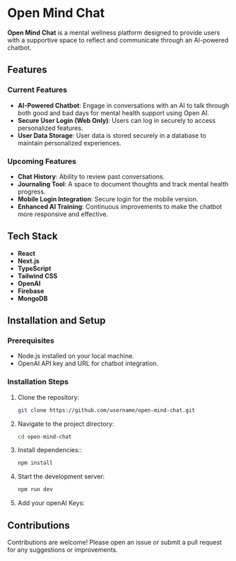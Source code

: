 # Open Mind Chat

**Open Mind Chat** is a mental wellness platform designed to provide users with a supportive space to reflect and communicate through an AI-powered chatbot. 

## Features

### Current Features
- **AI-Powered Chatbot**: Engage in conversations with an AI to talk through both good and bad days for mental health support using Open AI.
- **Secure User Login (Web Only)**: Users can log in securely to access personalized features.
- **User Data Storage**: User data is stored securely in a database to maintain personalized experiences.

### Upcoming Features
- **Chat History**: Ability to review past conversations.
- **Journaling Tool**: A space to document thoughts and track mental health progress.
- **Mobile Login Integration**: Secure login for the mobile version.
- **Enhanced AI Training**: Continuous improvements to make the chatbot more responsive and effective.

## Tech Stack

- **React**
- **Next.js**
- **TypeScript**
- **Tailwind CSS**
- **OpenAI**
- **Firebase**
- **MongoDB**

## Installation and Setup

### Prerequisites
- Node.js installed on your local machine.
- OpenAI API key and URL for chatbot integration.

### Installation Steps
1. Clone the repository:
   ```bash
   git clone https://github.com/username/open-mind-chat.git

2. Navigate to the project directory:
   ```bash
   cd open-mind-chat

3. Install dependencies::
   ```bash
   npm install

4. Start the development server:
   ```bash
   npm run dev

4. Add your openAI Keys:

## Contributions
Contributions are welcome! Please open an issue or submit a pull request for any suggestions or improvements.
